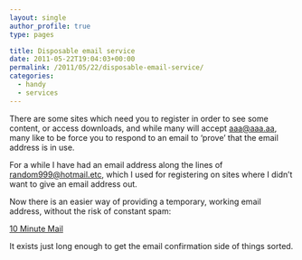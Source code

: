 ```yaml
---
layout: single
author_profile: true
type: pages

title: Disposable email service
date: 2011-05-22T19:04:03+00:00
permalink: /2011/05/22/disposable-email-service/
categories:
  - handy
  - services
---
```

There are some sites which need you to register in order to see some content, or access downloads, and while many will accept aaa@aaa.aa, many like to be force you to respond to an email to ‘prove’ that the email address is in use.

For a while I have had an email address along the lines of random999@hotmail.etc, which I used for registering on sites where I didn’t want to give an email address out.

Now there is an easier way of providing a temporary, working email address, without the risk of constant spam:

<a title="10 Minute Mail" href="http://10minutemail.com/10MinuteMail/index.html" target="_blank">10 Minute Mail</a>

It exists just long enough to get the email confirmation side of things sorted.
